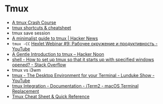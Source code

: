 # Tmux
- [A tmux Crash Course](https://robots.thoughtbot.com/a-tmux-crash-course)
- [tmux shortcuts & cheatsheet](https://gist.github.com/MohamedAlaa/2961058)
- tmux save session
- [A minimalist guide to tmux | Hacker News](https://news.ycombinator.com/item?id=15776995)
- `tmux -CC` [Hexlet Webinar #9: Рабочее окружение и продуктивность - YouTube](https://www.youtube.com/watch?v=XNQkei5qffA&feature=youtu.be&t=42m1s)
- [A Gentle Introduction to tmux – Hacker Noon](https://hackernoon.com/a-gentle-introduction-to-tmux-8d784c404340)
- [shell - How to set up tmux so that it starts up with specified windows opened? - Stack Overflow](https://stackoverflow.com/questions/5609192/how-to-set-up-tmux-so-that-it-starts-up-with-specified-windows-opened)
- tmux vs i3wm
- [tmux - The Desktop Environment for your Terminal - Lunduke Show - YouTube](https://www.youtube.com/watch?v=5iXzqN8-34E)
- [tmux Integration - Documentation - iTerm2 - macOS Terminal Replacement](https://iterm2.com/documentation-tmux-integration.html)
- [Tmux Cheat Sheet & Quick Reference](https://www.tmuxcheatsheet.com/)
